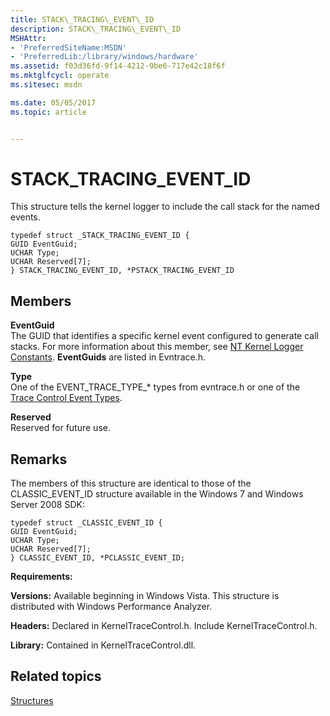 ```yaml
---
title: STACK\_TRACING\_EVENT\_ID
description: STACK\_TRACING\_EVENT\_ID
MSHAttr:
- 'PreferredSiteName:MSDN'
- 'PreferredLib:/library/windows/hardware'
ms.assetid: f03d36fd-9f14-4212-9be6-717e42c18f6f
ms.mktglfcycl: operate
ms.sitesec: msdn

ms.date: 05/05/2017
ms.topic: article


---
```


# STACK\_TRACING\_EVENT\_ID


This structure tells the kernel logger to include the call stack for the named events.

```
typedef struct _STACK_TRACING_EVENT_ID {
GUID EventGuid; 
UCHAR Type; 
UCHAR Reserved[7]; 
} STACK_TRACING_EVENT_ID, *PSTACK_TRACING_EVENT_ID
```

## Members


<a href="" id="eventguid"></a>**EventGuid**  
The GUID that identifies a specific kernel event configured to generate call stacks. For more information about this member, see [NT Kernel Logger Constants](http://go.microsoft.com/fwlink/p/?LinkID=212227&clcid=0x409). **EventGuids** are listed in Evntrace.h.

<a href="" id="type"></a>**Type**  
One of the EVENT\_TRACE\_TYPE\_\* types from evntrace.h or one of the [Trace Control Event Types](https://msdn.microsoft.com/library/windows/hardware/dn640668.aspx).

<a href="" id="reserved"></a>**Reserved**  
Reserved for future use.

## Remarks


The members of this structure are identical to those of the CLASSIC\_EVENT\_ID structure available in the Windows 7 and Windows Server 2008 SDK:

```
typedef struct _CLASSIC_EVENT_ID {
GUID EventGuid; 
UCHAR Type; 
UCHAR Reserved[7]; 
} CLASSIC_EVENT_ID, *PCLASSIC_EVENT_ID;
```

**Requirements:**

**Versions:** Available beginning in Windows Vista. This structure is distributed with Windows Performance Analyzer.

**Headers:** Declared in KernelTraceControl.h. Include KernelTraceControl.h.

**Library:** Contained in KernelTraceControl.dll.

## Related topics


[Structures](structures-wpa.md)

 

 







